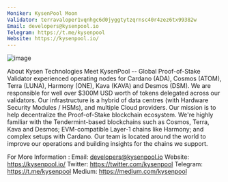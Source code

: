 ```yaml
---
Moniker: KysenPool Moon
Validator: terravaloper1vqnhgc6d0jyggtytzqrnsc40r4zez6tx99382w
Email: developers@kysenpool.io
Telegram: https://t.me/kysenpool
Website: https://kysenpool.io/ 
---
```


 ![image](https://user-images.githubusercontent.com/93069821/138588139-b9d26f0c-2978-4743-b0f7-9e3471819872.png)

About Kysen Technologies
Meet KysenPool -- Global Proof-of-Stake Validator experienced operating nodes for Cardano (ADA), Cosmos (ATOM), Terra (LUNA), Harmony (ONE), Kava (KAVA) and Desmos (DSM).
 We are responsible for well over $300M USD worth of tokens delegated across our validators. Our infrastructure is a hybrid of data centres (with Hardware Security Modules / HSMs), and multiple Cloud providers. Our mission is to help decentralize the Proof-of-Stake blockchain ecosystem. We're highly familiar with the Tendermint-based blockchains such as Cosmos, Terra, Kava and Desmos; EVM-compatible Layer-1 chains like Harmony; and complex setups with Cardano. Our team is located around the world to improve our operations and building insights for the chains we support. 


For More Information :
Email: developers@kysenpool.io 
Website: https://kysenpool.io/ 
Twitter: https://twitter.com/kysenpool 
Telegram: https://t.me/kysenpool 
Medium: https://medium.com/kysenpool 
